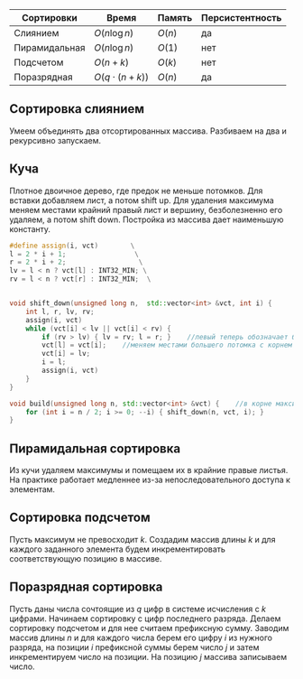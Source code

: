 | Сортировки | Время | Память |  Персистентность | 
|------------|------------|------------|------------|
| Слиянием | $O(n \log{n})$ | $O(n)$ | да |
| Пирамидальная | $O(n \log{n})$ | $O(1)$ | нет | 
| Подсчетом | $O(n + k)$ | $O(k)$ | нет | 
| Поразрядная | $O(q \cdot (n + k))$| $O(n)$ | да | 



## Сортировка слиянием
Умеем объединять два отсортированных массива. Разбиваем на два и рекурсивно запускаем.

## Куча
Плотное двоичное дерево, где предок не меньше потомков. Для вставки добавляем лист, а потом shift up. Для удаления максимума меняем местами крайний правый лист и вершину, безболезненно его удаляем, а потом shift down. Постройка из массива дает наименьшую константу.

```cpp
#define assign(i, vct)        \
l = 2 * i + 1;                 \
r = 2 * i + 2;                  \
lv = l < n ? vct[l] : INT32_MIN; \
rv = l < n ? vct[r] : INT32_MIN;  \


void shift_down(unsigned long n,  std::vector<int> &vct, int i) {
    int l, r, lv, rv;
    assign(i, vct)
    while (vct[i] < lv || vct[i] < rv) {
        if (rv > lv) { lv = rv; l = r; }    //левый теперь обозначает большего потомка
        vct[l] = vct[i];    //меняем местами большего потомка с корнем
        vct[i] = lv;
        i = l;
        assign(i, vct)
    }
}

void build(unsigned long n, std::vector<int> &vct) {    //в корне максимум
    for (int i = n / 2; i >= 0; --i) { shift_down(n, vct, i); }
}
```

## Пирамидальная сортировка
Из кучи удаляем максимумы и помещаем их в крайние правые листья. На практике работает медленнее из-за непоследовательного доступа к элементам.

## Сортировка подсчетом
Пусть максимум не превосходит $k$. Создадим массив длины $k$ и для каждого заданного элемента будем инкрементировать соответствующую позицию в массиве.

## Поразрядная сортировка
Пусть даны числа сочтоящие из $q$ цифр в системе исчисления с $k$ цифрами. Начинаем сортировку с цифр последнего разряда. Делаем сортировку подсчетом и для нее считаем префиксную сумму. Заводим массив длины $n$ и для каждого числа берем его цифру $i$ из нужного разряда, на позиции $i$ префиксной суммы берем число $j$ и затем инкрементируем число на позиции. На позицию $j$ массива записываем число. 

